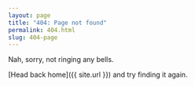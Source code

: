 ```yaml
---
layout: page
title: "404: Page not found"
permalink: 404.html
slug: 404-page
---
```


Nah, sorry, not ringing any bells.

[Head back home]({{ site.url }}) and try finding it again.
